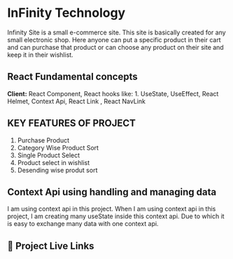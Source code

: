 
# InFinity Technology

Infinity Site is a small e-commerce site. This site is basically created for any small electronic shop. Here anyone can put a specific product in their cart and can purchase that product or can choose any product on their site and keep it in their wishlist.


## React Fundamental concepts 

**Client:** React Component,
React hooks like: 1. UseState, UseEffect, React Helmet, Context Api, React Link , React NavLink



##  KEY FEATURES OF PROJECT 

1. Purchase Product
2. Category Wise Product Sort
3. Single Product Select
4. Product select in wishlist
5. Desending wise produt sort


## Context Api using handling and managing data

I am using context api in this project. When I am using context api in this project, I am creating many useState inside this context api. Due to which it is easy to exchange many data with one context api.

## 🔗 Project Live Links


